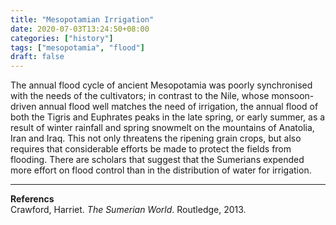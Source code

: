 ```yaml
---
title: "Mesopotamian Irrigation"
date: 2020-07-03T13:24:50+08:00
categories: ["history"]
tags: ["mesopotamia", "flood"]
draft: false
---
```

The annual flood cycle of ancient Mesopotamia was poorly synchronised with the needs of the cultivators; in contrast to the Nile, whose monsoon-driven annual flood well matches the need of irrigation, the annual flood of both the Tigris and Euphrates peaks in the late spring, or early summer, as a result of winter rainfall and spring snowmelt on the mountains of Anatolia, Iran and Iraq. This not only threatens the ripening grain crops, but also requires that considerable efforts be made to protect the fields from flooding. There are scholars that suggest that the Sumerians expended more effort on flood control than in the distribution of water for irrigation.

---
**Referencs**  
Crawford, Harriet. *The Sumerian World*. Routledge, 2013.
